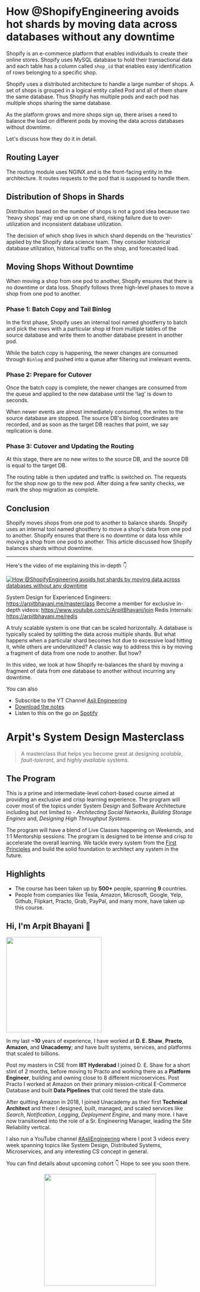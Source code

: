 How @ShopifyEngineering avoids hot shards by moving data across databases without any downtime
===


Shopify is an e-commerce platform that enables individuals to create their online stores. Shopify uses MySQL database to hold their transactional data and each table has a column called `shop_id` that enables easy identification of rows belonging to a specific shop.

Shopify uses a distributed architecture to handle a large number of shops. A set of shops is grouped in a logical entity called Pod and all of them share the same database. Thus Shopify has multiple pods and each pod has multiple shops sharing the same database.

As the platform grows and more shops sign up, there arises a need to balance the load on different pods by moving the data across databases without downtime.

Let's discuss how they do it in detail.

## Routing Layer

The routing module uses NGINX and is the front-facing entity in the architecture. It routes requests to the pod that is supposed to handle them.

## Distribution of Shops in Shards

Distribution based on the number of shops is not a good idea because two 'heavy shops' may end up on one shard, risking failure due to over-utilization and inconsistent database utilization.

The decision of which shop lives in which shard depends on the 'heuristics' applied by the Shopify data science team. They consider historical database utilization, historical traffic on the shop, and forecasted load.

## Moving Shops Without Downtime

When moving a shop from one pod to another, Shopify ensures that there is no downtime or data loss. Shopify follows three high-level phases to move a shop from one pod to another.

### Phase 1: Batch Copy and Tail Binlog

In the first phase, Shopify uses an internal tool named ghostferry to batch and pick the rows with a particular shop id from multiple tables of the source database and write them to another database present in another pod.

While the batch copy is happening, the newer changes are consumed through `Binlog` and pushed into a queue after filtering out irrelevant events.

### Phase 2: Prepare for Cutover

Once the batch copy is complete, the newer changes are consumed from the queue and applied to the new database until the 'lag' is down to seconds.

When newer events are almost immediately consumed, the writes to the source database are stopped. The source DB's binlog coordinates are recorded, and as soon as the target DB reaches that point, we say replication is done.

### Phase 3: Cutover and Updating the Routing

At this stage, there are no new writes to the source DB, and the source DB is equal to the target DB.

The routing table is then updated and traffic is switched on. The requests for the shop now go to the new pod. After doing a few sanity checks, we mark the shop migration as complete.

## Conclusion

Shopify moves shops from one pod to another to balance shards. Shopify uses an internal tool named ghostferry to move a shop's data from one pod to another. Shopify ensures that there is no downtime or data loss while moving a shop from one pod to another. This article discussed how Shopify balances shards without downtime.
<hr />


<p>Here's the video of me explaining this in-depth 👇‍</p>

[![How @ShopifyEngineering avoids hot shards by moving data across databases without any downtime](https://i.ytimg.com/vi/7v-wrJjcg4k/mqdefault.jpg)](https://www.youtube.com/watch?v=7v-wrJjcg4k)

System Design for Experienced Engineers: https://arpitbhayani.me/masterclass
Become a member for exclusive in-depth videos: https://www.youtube.com/c/ArpitBhayani/join
Redis Internals: https://arpitbhayani.me/redis

A truly scalable system is one that can be scaled horizontally. A database is typically scaled by splitting the data across multiple shards. But what happens when a particular shard becomes hot due to excessive load hitting it, while others are underutilized? A classic way to address this is by moving a fragment of data from one node to another. But how?

In this video, we look at how Shopify re-balances the shard by moving a fragment of data from one database to another without incurring any downtime.

You can also
 - Subscribe to the YT Channel [Asli Engineering](https://youtube.com/c/ArpitBhayani)
 - [Download the notes](https://drive.google.com/file/d/1W5AM_NXAZ7CjpmjcRzUKzq8Fpq0KpQ1p/view?usp=sharing)
 - Listen to this on the go on [Spotify](https://open.spotify.com/show/7qMoamm2iZQrsPVm6IQLoD)

# Arpit's System Design Masterclass

> A masterclass that helps you become great at designing _scalable_, _fault-tolerant_, and _highly available_ systems.

## The Program

This is a prime and intermediate-level cohort-based course aimed at providing an exclusive and crisp learning experience. The program will cover most of the topics under System Design and Software Architecture including but not limited to - _Architecting Social Networks_, _Building Storage Engines_ and, _Designing High Throughput Systems_.

The program will have a blend of Live Classes happening on Weekends, and 1:1 Mentorship sessions. The program is designed to be intense and crisp to accelerate the overall learning. We tackle every system from the [First Principles](https://en.wikipedia.org/wiki/First_principle) and build the solid foundation to architect any system in the future.


## Highlights

 - The course has been taken up by __500+__ people, spanning __9__ countries.
 - People from companies like Tesla, Amazon, Microsoft, Google, Yelp, Github, Flipkart, Practo, Grab, PayPal, and many more, have taken up this course.


## Hi, I'm Arpit Bhayani 👋

<img width="256px" src="https://arpitbhayani.me/static/img/arpit.jpg" />

In my last **~10** years of experience, I have worked at **D. E. Shaw**, **Practo**, **Amazon**, and **Unacademy**; and have built systems, services, and platforms that scaled to billions.

Post my masters in CSE from **IIIT Hyderabad** I joined D. E. Shaw for a short stint of 2 months, before moving to Practo and working there as a **Platform Engineer**, building and owning close to 8 different microservices. Post Practo I worked at Amazon on their primary mission-critical E-Commerce Database and built **Data Pipelines** that cold tiered the stale data.

After quitting Amazon in 2018, I joined Unacademy as their first **Technical Architect** and there I designed, built, managed, and scaled services like _Search_, _Notification_, _Logging_, _Deployment Engine_, and many more. I have now transitioned into the role of a Sr. Engineering Manager, leading the Site Reliability vertical.

I also run a YouTube channel [#AsliEngineering](https://www.youtube.com/c/ArpitBhayani) where I post 3 videos every week spanning topics like System Design, Distributed Systems, Microservices, and any interesting CS concept in general.

You can find details about upcoming cohort 👇‍ Hope to see you soon there.

<center>
<a target="_blank" href="https://arpitbhayani.me/masterclass">
<img src="https://user-images.githubusercontent.com/4745789/137859181-d4499cf4-ce65-4466-8b88-a078ece0f081.PNG" width="300px" />
</a>
</center>